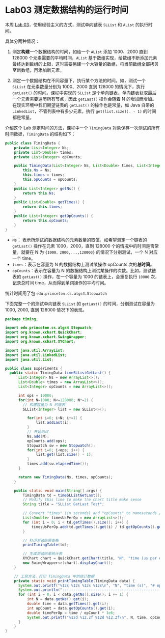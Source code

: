 # Lab03 测定数据结构的运行时间

本周 [Lab 03](https://sp23.datastructur.es/materials/lab/lab03/)，使用经验主义的方式，测试单向链表 `SLList` 和 `AList` 的执行时间。

具体分两种情况：

1. 测定**构建**一个数据结构的时间，如给一个 `AList` 添加 1000、2000 直到 128000 个元素需要的平均时间，`AList` 基于数组实现，给数组不断添加元素最终达到数组的上限，这时需要另建一个大容量的数组，将当前数组全部拷贝至新数组，再添加新元素。

2. 测定一个数据结构在不同容量下，执行某个方法的时间。如，测试一个 `SLList` 在元素数量分别为 1000、2000 直到 128000 的情况下，执行 `getLast()` 的时间。课程中实现的 `SLList` 是个单向链表，单向链表获取最后一个元素需要遍历所有节点，因此 `getLast()` 操作会随着 N 的增加而增加。在现实环境中我们期望链表的 `getLast()` 的操作也是常量，如 Java 自带的 `LinkedList`，不管列表中有多少元素，执行 `get(list.size(). - 1)` 的时间都是常量。

介绍这个 Lab 测定时间的方法，课程中一个 `TimingData` 对象保存一次测试的所有时间数据，`TimingData` 的结构如下：

```java
public class TimingData {
    private List<Integer> Ns;
    private List<Double> times;
    private List<Integer> opCounts;

    public TimingData(List<Integer> Ns, List<Double> times, List<Integer> opCounts) {
        this.Ns = Ns;
        this.times = times;
        this.opCounts = opCounts;
    }
    public List<Integer> getNs() {
        return this.Ns;
    }
    public List<Double> getTimes() {
        return this.times;
    }
    public List<Integer> getOpCounts() {
        return this.opCounts;
    }
}
```

- `Ns`： 表示所测试的数据结构的元素数量的取值，如希望测定一个链表的 `getLast()` 操作在元素 1000，2000，直到 128000 个的情况中的时间是否常量，就要在 N 为 `{1000，2000,...,128000}` 的情况下分别测试，一个 N 对应一个 time。
- `times`：表示在容量为 N 的数据结构上测试某操作 opCounts 次的**总时间**。
- `opCounts`：表示在容量为 N 的数据结构上测试某操作的次数。比如，测试链表的 `getLast()` 操作，在一个容量为 1000 的链表上，会重复执行 `10000` 次，记录总时间 time，从而得到单词操作的平均时间。

统计时间用了包 `edu.princeton.cs.algs4.Stopwatch`

下面完整一个的测试单向链表 `SLList` 的 `getLast()` 的时间，分别测试在容量为 1000, 2000, 直到 128000 情况下的表现。

```java
package timing;

import edu.princeton.cs.algs4.Stopwatch;
import org.knowm.xchart.QuickChart;
import org.knowm.xchart.SwingWrapper;
import org.knowm.xchart.XYChart;

import java.util.ArrayList;
import java.util.LinkedList;
import java.util.List;

public class Experiments {
  public static TimingData timeSLListGetLast() {
      List<Integer> Ns = new ArrayList<>();
      List<Double> times = new ArrayList<>();
      List<Integer> opCounts = new ArrayList<>();

      int ops = 10000;
      for(int N=1000; N<=128000; N*=2) {
        // 构建容量为 N 的链表
        SLList<Integer> list = new SLList<>();

          for(int i=0; i<N; i+=1) {
              list.addLast(i);
          }
          // 开始测试
          Ns.add(N);
          opCounts.add(ops);
          Stopwatch sw = new Stopwatch();
          for(int i=0; i<ops; i++) {
              list.get(list.size() - 1);
          }
          times.add(sw.elapsedTime());
      }

      return new TimingData(Ns, times, opCounts);
    }

    public static void main(String[] args) {
        TimingData td = timeSLListGetLast();
        // Modify this line to make the chart title make sense
        String title = "SLList GetLast Test";

        // Convert "times" (in seconds) and "opCounts" to nanoseconds / op
        List<Double> timesUsPerOp = new ArrayList<>();
        for (int i = 0; i < td.getTimes().size(); i++) {
            timesUsPerOp.add(td.getTimes().get(i) / td.getOpCounts().get(i) * 1e6);
        }

        // 打印测试结果表格
        printTimingTable(td);

        // 生成测试结果统计表
        XYChart chart = QuickChart.getChart(title, "N", "time (us per op)", "Time", td.getNs(), timesUsPerOp);
        new SwingWrapper<>(chart).displayChart();
    }

    // 工具方法，打印 TimingData 中的统计数据
    private static void printTimingTable(TimingData data) {
      System.out.printf("%12s %12s %12s %12s\n", "N", "time (s)", "# ops", "microsec/op");
      System.out.println("------------------------------------------------------------");
      for (int i = 0; i < data.getNs().size(); i += 1) {
          int N = data.getNs().get(i);
          double time = data.getTimes().get(i);
          int opCount = data.getOpCounts().get(i);
          double timePerOp = time / opCount * 1e6;
          System.out.printf("%12d %12.2f %12d %12.2f\n", N, time, opCount, timePerOp);
      }
    }
}

```